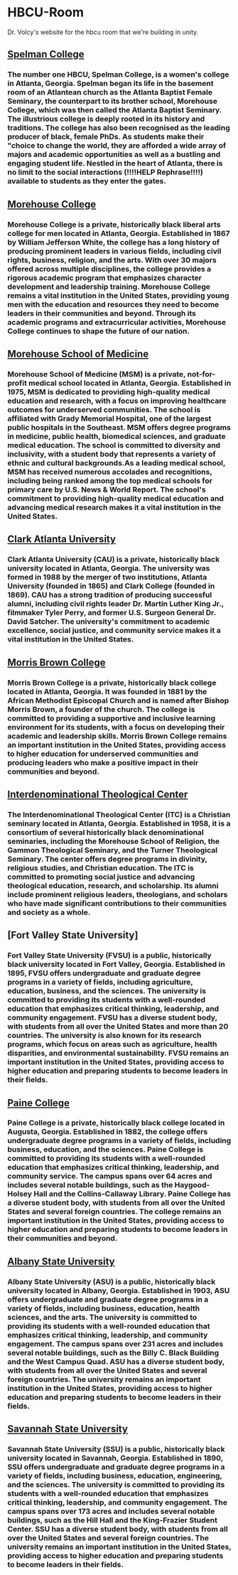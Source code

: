 # HBCU-Room
Dr. Volcy's website for the hbcu room that we're building in unity.

## [Spelman College](https://www.spelman.edu/about-us)
### The number one HBCU, Spelman College, is a women's college in Atlanta, Georgia. Spelman began its life in the basement room of an Atlantean church as the Atlanta Baptist Female Seminary, the counterpart to its brother school, Morehouse College, which was then called the Atlanta Baptist Seminary. The illustrious college is deeply rooted in its history and traditions. The college has also been recognised as the leading producer of black, female PhDs. As students make their "choice to change the world, they are afforded a wide array of majors and academic opportunities as well as a bustling and engaging student life. Nestled in the heart of Atlanta, there is no limit to the social interactions (!!!!HELP Rephrase!!!!) available to students as they enter the gates.
## [Morehouse College](https://morehouse.edu/about/)
### Morehouse College is a private, historically black liberal arts college for men located in Atlanta, Georgia. Established in 1867 by William Jefferson White, the college has a long history of producing prominent leaders in various fields, including civil rights, business, religion, and the arts. With over 30 majors offered across multiple disciplines, the college provides a rigorous academic program that emphasizes character development and leadership training. Morehouse College remains a vital institution in the United States, providing young men with the education and resources they need to become leaders in their communities and beyond. Through its academic programs and extracurricular activities, Morehouse College continues to shape the future of our nation.
## [Morehouse School of Medicine](https://www.msm.edu/about_us/)
### Morehouse School of Medicine (MSM) is a private, not-for-profit medical school located in Atlanta, Georgia. Established in 1975, MSM is dedicated to providing high-quality medical education and research, with a focus on improving healthcare outcomes for underserved communities. The school is affiliated with Grady Memorial Hospital, one of the largest public hospitals in the Southeast. MSM offers degree programs in medicine, public health, biomedical sciences, and graduate medical education. The school is committed to diversity and inclusivity, with a student body that represents a variety of ethnic and cultural backgrounds.As a leading medical school, MSM has received numerous accolades and recognitions, including being ranked among the top medical schools for primary care by U.S. News & World Report. The school's commitment to providing high-quality medical education and advancing medical research makes it a vital institution in the United States.
## [Clark Atlanta University](https://www.cau.edu/about/)
### Clark Atlanta University (CAU) is a private, historically black university located in Atlanta, Georgia. The university was formed in 1988 by the merger of two institutions, Atlanta University (founded in 1865) and Clark College (founded in 1869). CAU has a strong tradition of producing successful alumni, including civil rights leader Dr. Martin Luther King Jr., filmmaker Tyler Perry, and former U.S. Surgeon General Dr. David Satcher. The university's commitment to academic excellence, social justice, and community service makes it a vital institution in the United States.
## [Morris Brown College](https://morrisbrown.edu/mission-vision/)
### Morris Brown College is a private, historically black college located in Atlanta, Georgia. It was founded in 1881 by the African Methodist Episcopal Church and is named after Bishop Morris Brown, a founder of the church. The college is committed to providing a supportive and inclusive learning environment for its students, with a focus on developing their academic and leadership skills. Morris Brown College remains an important institution in the United States, providing access to higher education for underserved communities and producing leaders who make a positive impact in their communities and beyond.
## [Interdenominational Theological Center](https://www.itc.edu/about/)
### The Interdenominational Theological Center (ITC) is a Christian seminary located in Atlanta, Georgia. Established in 1958, it is a consortium of several historically black denominational seminaries, including the Morehouse School of Religion, the Gammon Theological Seminary, and the Turner Theological Seminary. The center offers degree programs in divinity, religious studies, and Christian education. The ITC is committed to promoting social justice and advancing theological education, research, and scholarship. Its alumni include prominent religious leaders, theologians, and scholars who have made significant contributions to their communities and society as a whole.
## [Fort Valley State University]
### Fort Valley State University (FVSU) is a public, historically black university located in Fort Valley, Georgia. Established in 1895, FVSU offers undergraduate and graduate degree programs in a variety of fields, including agriculture, education, business, and the sciences. The university is committed to providing its students with a well-rounded education that emphasizes critical thinking, leadership, and community engagement. FVSU has a diverse student body, with students from all over the United States and more than 20 countries. The university is also known for its research programs, which focus on areas such as agriculture, health disparities, and environmental sustainability. FVSU remains an important institution in the United States, providing access to higher education and preparing students to become leaders in their fields.
## [Paine College](https://paine.edu/web/about/about)
### Paine College is a private, historically black college located in Augusta, Georgia. Established in 1882, the college offers undergraduate degree programs in a variety of fields, including business, education, and the sciences. Paine College is committed to providing its students with a well-rounded education that emphasizes critical thinking, leadership, and community service. The campus spans over 64 acres and includes several notable buildings, such as the Haygood-Holsey Hall and the Collins-Callaway Library. Paine College has a diverse student body, with students from all over the United States and several foreign countries. The college remains an important institution in the United States, providing access to higher education and preparing students to become leaders in their communities and beyond.
## [Albany State University](https://www.asurams.edu/vision-mission-guiding-principles.php)
### Albany State University (ASU) is a public, historically black university located in Albany, Georgia. Established in 1903, ASU offers undergraduate and graduate degree programs in a variety of fields, including business, education, health sciences, and the arts. The university is committed to providing its students with a well-rounded education that emphasizes critical thinking, leadership, and community engagement. The campus spans over 231 acres and includes several notable buildings, such as the Billy C. Black Building and the West Campus Quad. ASU has a diverse student body, with students from all over the United States and several foreign countries. The university remains an important institution in the United States, providing access to higher education and preparing students to become leaders in their fields.
## [Savannah State University](https://www.savannahstate.edu/president/index.shtml)
### Savannah State University (SSU) is a public, historically black university located in Savannah, Georgia. Established in 1890, SSU offers undergraduate and graduate degree programs in a variety of fields, including business, education, engineering, and the sciences. The university is committed to providing its students with a well-rounded education that emphasizes critical thinking, leadership, and community engagement. The campus spans over 173 acres and includes several notable buildings, such as the Hill Hall and the King-Frazier Student Center. SSU has a diverse student body, with students from all over the United States and several foreign countries. The university remains an important institution in the United States, providing access to higher education and preparing students to become leaders in their fields.
